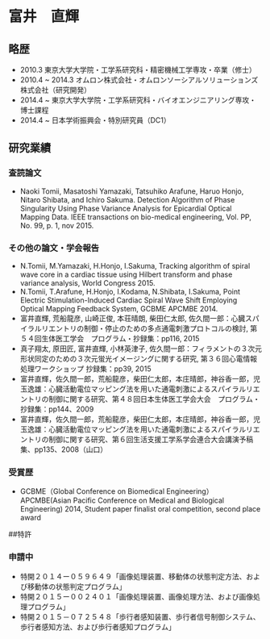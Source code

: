 富井　直輝 
================

## 略歴

- 2010.3 東京大学大学院・工学系研究科・精密機械工学専攻・卒業（修士）
- 2010.4 ~ 2014.3 オムロン株式会社・オムロンソーシアルソリューションズ株式会社（研究開発）
- 2014.4 ~ 東京大学大学院・工学系研究科・バイオエンジニアリング専攻・博士課程
- 2014.4 ~ 日本学術振興会・特別研究員（DC1）

## 研究業績

### 査読論文

- Naoki Tomii, Masatoshi Yamazaki, Tatsuhiko Arafune, Haruo Honjo, Nitaro Shibata, and Ichiro Sakuma. Detection Algorithm of Phase Singularity Using Phase Variance Analysis for Epicardial Optical Mapping Data. IEEE transactions on bio-medical engineering, Vol. PP, No. 99, p. 1, nov 2015. 

### その他の論文・学会報告

- N.Tomii, M.Yamazaki, H.Honjo, I.Sakuma, Tracking algorithm of spiral wave core in a cardiac tissue using Hilbert transform and phase variance analysis, World Congress 2015.
- N.Tomii, T.Arafune, H.Honjo, I.Kodama, N.Shibata, I.Sakuma, Point Electric Stimulation-Induced Cardiac Spiral Wave Shift Employing Optical Mapping Feedback System, GCBME APCMBE 2014.
- 富井直輝, 荒船龍彦, 山崎正俊, 本荘晴朗, 柴田仁太郎, 佐久間一郎：心臓スパイラルリエントリの制御・停止のための多点通電刺激プロトコルの検討, 第５４回生体医工学会　プログラム・抄録集：pp116, 2015
- 真子翔太, 原田匠, 富井直輝, 小林英津子, 佐久間一郎：フィラメントの３次元形状同定のための３次元蛍光イメージングに関する研究, 第３６回心電情報処理ワークショップ 抄録集：pp39, 2015
- 富井直輝，佐久間一郎，荒船龍彦，柴田仁太郎，本庄晴郎，神谷香一郎，児玉逸雄：心臓活動電位マッピング法を用いた通電刺激によるスパイラルリエントリの制御に関する研究、第４８回日本生体医工学会大会　プログラム・抄録集：pp144、2009
- 富井直輝，佐久間一郎，荒船龍彦，柴田仁太郎，本庄晴郎，神谷香一郎，児玉逸雄：心臓活動電位マッピング法を用いた通電刺激によるスパイラルリエントリの制御に関する研究、第６回生活支援工学系学会連合大会講演予稿集、pp135、2008（山口）

### 受賞歴

- GCBME（Global Conference on Biomedical Engineering） APCMBE(Asian Pacific Conference on Medical and Biological Engineering) 2014, Student paper finalist oral competition, second place award 

##特許

### 申請中 

- 特開２０１４ー０５９６４９「画像処理装置、移動体の状態判定方法、および移動体の状態判定プログラム」
- 特開２０１５ー００２４０１「画像処理装置、画像処理方法、および画像処理プログラム」 
- 特開２０１５－０７２５４８「歩行者感知装置、歩行者信号制御システム、歩行者感知方法、および歩行者感知プログラム」
